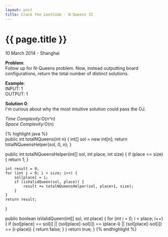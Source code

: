 ```yaml
---
layout: post
title: Crack the LeetCode - N-Queens II
---
```


{{ page.title }}
================

<p class="meta">10 March 2014 - Shanghai </p>

**Problem**:   
Follow up for N-Queens problem. Now, instead outputting board configurations, return the total number of distinct solutions.

**Example**:   
INPUT: 1  
OUTPUT: 1

**Solution 0**:  
I'm curious about why the most intuitive solution could pass the OJ.

*Time Complexity*:O(n^n)  
*Space Complexity*:O(n)  

{% highlight java %}  
public int totalNQueens(int n) {
    int[] sol = new int[n];
    return totalNQueensHelper(sol, 0, n);
}

public int totalNQueensHelper(int[] sol, int place, int size) {
    if (place == size) {
        return 1;
    }

    int result = 0;
    for (int i = 0; i < size; i++) {
        sol[place] = i;
        if (isValidQueen(sol, place)) {
            result += totalNQueensHelper(sol, place+1, size);
        }
    }
    return result;
}

public boolean isValidQueen(int[] sol, int place) {
    for (int i = 0; i < place; i++) {
        if (sol[place] == sol[i] || (sol[place]-sol[i]) == (place-i) || (sol[place]-sol[i]) == (i-place)) {
            return false;
        }
    }
    return true;
}
{% endhighlight %}
